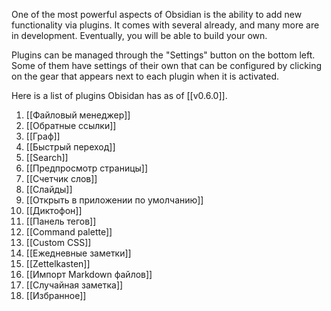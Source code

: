 One of the most powerful aspects of Obsidian is the ability to add new functionality via plugins. It comes with several already, and many more are in development. Eventually, you will be able to build your own.

Plugins can be managed through the "Settings" button on the bottom left. Some of them have settings of their own that can be configured by clicking on the gear that appears next to each plugin when it is activated. 

Here is a list of plugins Obisidan has as of [[v0.6.0]].

1. [[Файловый менеджер]]
1. [[Обратные ссылки]]
1. [[Граф]]
1. [[Быстрый переход]]
1. [[Search]]
1. [[Предпросмотр страницы]]
1. [[Счетчик слов]]
1. [[Слайды]]
1. [[Открыть в приложении по умолчанию]]
1. [[Диктофон]]
1. [[Панель тегов]]
1. [[Command palette]]
1. [[Custom CSS]]
1. [[Ежедневные заметки]]
1. [[Zettelkasten]]
1. [[Импорт Markdown файлов]]
1. [[Случайная заметка]]
1. [[Избранное]]